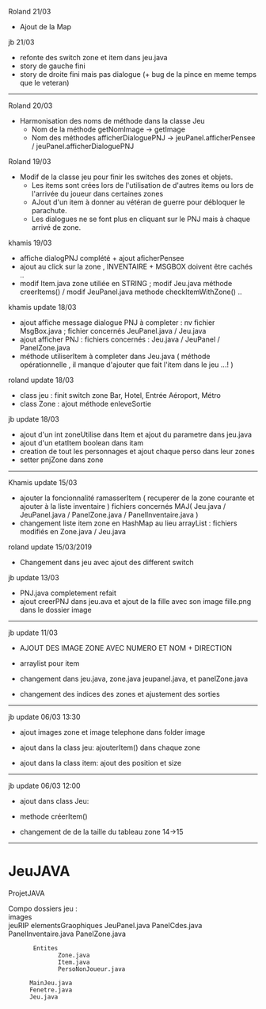 Roland 21/03
+ Ajout de la Map

jb 21/03
+ refonte des switch zone et item dans jeu.java
+ story de gauche fini
+ story de droite fini mais pas dialogue (+ bug de la pince en meme temps que le veteran)
---------------------------------------------------------------------------
Roland 20/03 
+ Harmonisation des noms de méthode dans la classe Jeu
   - Nom de la méthode getNomImage -> getImage
   - Nom des méthodes afficherDialoguePNJ -> jeuPanel.afficherPensee / jeuPanel.afficherDialoguePNJ

Roland 19/03
+ Modif de la classe jeu pour finir les switches des zones et objets.
   - Les items sont crées lors de l'utilisation de d'autres items ou lors de l'arrivée du joueur dans certaines zones
   - AJout d'un item à donner au vétéran de guerre pour débloquer le parachute.
   - Les dialogues ne se font plus en cliquant sur le PNJ mais à chaque arrivé de zone.


khamis 19/03
+ affiche dialogPNJ complété + ajout aficherPensee 
+ ajout au click sur la zone , INVENTAIRE + MSGBOX doivent  être cachés .. 
+ modif Item.java zone utiliée en STRING ; modif Jeu.java méthode creerItems() / modif JeuPanel.java methode checkItemWithZone() ..


khamis update 18/03
+ ajout affiche message dialogue PNJ à completer  : nv fichier MsgBox.java ; fichier concernés JeuPanel.java / Jeu.java
+ ajout afficher PNJ  : fichiers concernés  : Jeu.java / JeuPanel / PanelZone.java
+ méthode utiliserItem à completer dans Jeu.java ( méthode opérationnelle , il manque d'ajouter que fait l'item dans le jeu ...! ) 

roland update 18/03
+ class jeu :
   finit switch zone Bar, Hotel, Entrée Aéroport, Métro
+ class Zone :
   ajout méthode enleveSortie


jb update 18/03
+ ajout d'un int zoneUtilise dans Item et ajout du parametre dans jeu.java
+ ajout d'un etatItem boolean dans itam
+ creation de tout les personnages et ajout chaque perso dans leur zones
+ setter pnjZone dans zone

------------------------------------------------------------------------------

Khamis update 15/03
+ ajouter la foncionnalité ramasserItem ( recuperer de la zone courante et ajouter à la liste inventaire ) 
   fichiers concernés MAJ( Jeu.java / JeuPanel.java / PanelZone.java / PanelInventaire.java )
+ changement liste item zone en HashMap au lieu arrayList : fichiers modifiés en Zone.java / Jeu.java 


roland update 15/03/2019
+ Changement dans jeu avec ajout des different switch


jb update 13/03
+ PNJ.java completement refait
+ ajout creerPNJ dans jeu.ava
et ajout de la fille avec son image fille.png dans le dossier image

----------------------------------------------------------
jb update 11/03

+ AJOUT DES IMAGE ZONE AVEC NUMERO ET NOM + DIRECTION

+ arraylist pour item
+ changement dans jeu.java, zone.java jeupanel.java, et panelZone.java

+ changement des indices des zones et ajustement des sorties

---------------------------------------------------
jb update 06/03 13:30
+ ajout images zone et image telephone dans folder image

+ ajout dans la class jeu: ajouterItem() dans chaque zone
+ ajout dans la class item: ajout des position et size



-----------------------
jb update 06/03 12:00

+ ajout dans class Jeu:
+ methode créerItem()

+ changement de de la taille du tableau zone 14->15

-------------------------------------------
# JeuJAVA
ProjetJAVA
   
   
   
Compo dossiers jeu :   
    images      
    jeuRIP
           elementsGraophiques
                  JeuPanel.java
                  PanelCdes.java
                  PanelInventaire.java
                  PanelZone.java

           Entites
                  Zone.java
                  Item.java
                  PersoNonJoueur.java

          MainJeu.java 
          Fenetre.java
          Jeu.java
